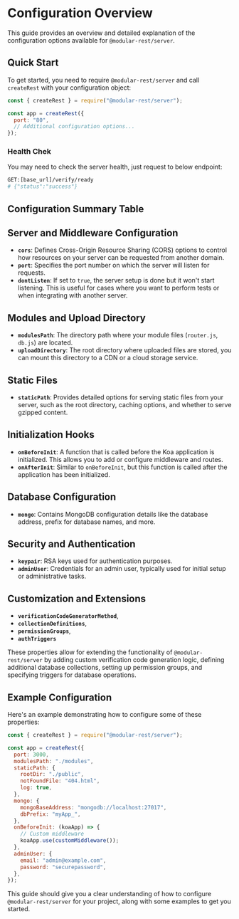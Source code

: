 # Configuration Overview

This guide provides an overview and detailed explanation of the configuration options available for `@modular-rest/server`.

## Quick Start

To get started, you need to require `@modular-rest/server` and call `createRest` with your configuration object:

```javascript
const { createRest } = require("@modular-rest/server");

const app = createRest({
  port: "80",
  // Additional configuration options...
});
```

### Health Chek

You may need to check the server health, just request to below endpoint:

```bash
GET:[base_url]/verify/ready
# {"status":"success"}
```

## Configuration Summary Table
<!--@include: @/server-client-ts/generative/interfaces/_internal_.restOptions.md#properties -->


## Server and Middleware Configuration

- **`cors`**: Defines Cross-Origin Resource Sharing (CORS) options to control how resources on your server can be requested from another domain.
- **`port`**: Specifies the port number on which the server will listen for requests.
- **`dontListen`**: If set to `true`, the server setup is done but it won't start listening. This is useful for cases where you want to perform tests or when integrating with another server.

## Modules and Upload Directory

- **`modulesPath`**: The directory path where your module files (`router.js`, `db.js`) are located.
- **`uploadDirectory`**: The root directory where uploaded files are stored, you can mount this directory to a CDN or a cloud storage service.

## Static Files

- **`staticPath`**: Provides detailed options for serving static files from your server, such as the root directory, caching options, and whether to serve gzipped content.

## Initialization Hooks

- **`onBeforeInit`**: A function that is called before the Koa application is initialized. This allows you to add or configure middleware and routes.
- **`onAfterInit`**: Similar to `onBeforeInit`, but this function is called after the application has been initialized.

## Database Configuration

- **`mongo`**: Contains MongoDB configuration details like the database address, prefix for database names, and more.

## Security and Authentication

- **`keypair`**: RSA keys used for authentication purposes.
- **`adminUser`**: Credentials for an admin user, typically used for initial setup or administrative tasks.

## Customization and Extensions

- **`verificationCodeGeneratorMethod`**,
- **`collectionDefinitions`**,
- **`permissionGroups`**,
- **`authTriggers`**

These properties allow for extending the functionality of `@modular-rest/server` by adding custom verification code generation logic, defining additional database collections, setting up permission groups, and specifying triggers for database operations.

## Example Configuration

Here's an example demonstrating how to configure some of these properties:

```javascript
const { createRest } = require("@modular-rest/server");

const app = createRest({
  port: 3000,
  modulesPath: "./modules",
  staticPath: {
    rootDir: "./public",
    notFoundFile: "404.html",
    log: true,
  },
  mongo: {
    mongoBaseAddress: "mongodb://localhost:27017",
    dbPrefix: "myApp_",
  },
  onBeforeInit: (koaApp) => {
    // Custom middleware
    koaApp.use(customMiddleware());
  },
  adminUser: {
    email: "admin@example.com",
    password: "securepassword",
  },
});
```

This guide should give you a clear understanding of how to configure `@modular-rest/server` for your project, along with some examples to get you started.

